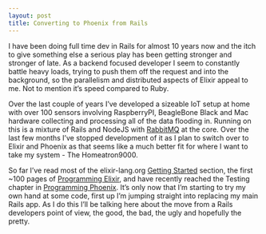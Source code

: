 ```yaml
---
layout: post
title: Converting to Phoenix from Rails
---
```


I have been doing full time dev in Rails for almost 10 years now and the itch to give something else a serious play has been getting stronger and stronger of late.  As a backend focused developer I seem to constantly battle heavy loads, trying to push them off the request and into the background, so the parallelism and distributed aspects of Elixir appeal to me. Not to mention it’s speed compared to Ruby.

Over the last couple of years I’ve developed a sizeable IoT setup at home with over 100 sensors involving RaspberryPI, BeagleBone Black and Mac hardware collecting and processing all of the data flooding in. Running on this is a mixture of Rails and NodeJS with [RabbitMQ](https://www.rabbitmq.com/) at the core. Over the last few months I’ve stopped development of it as I plan to switch over to Elixir and Phoenix as that seems like a much better fit for where I want to take my system - The Homeatron9000.

So far I’ve read most of the elixir-lang.org [Getting Started](http://elixir-lang.org/getting-started/introduction.html) section, the first ~100 pages of [Programming Elixir](https://pragprog.com/book/elixir12/programming-elixir-1-2), and have recently reached the Testing chapter in [Programming Phoenix](https://pragprog.com/book/phoenix/programming-phoenix). It’s only now that I’m starting to try my own hand at some code, first up I’m jumping straight into replacing my main Rails app. As I do this I’ll be talking here about the move from a Rails developers point of view, the good, the bad, the ugly and hopefully the pretty.

